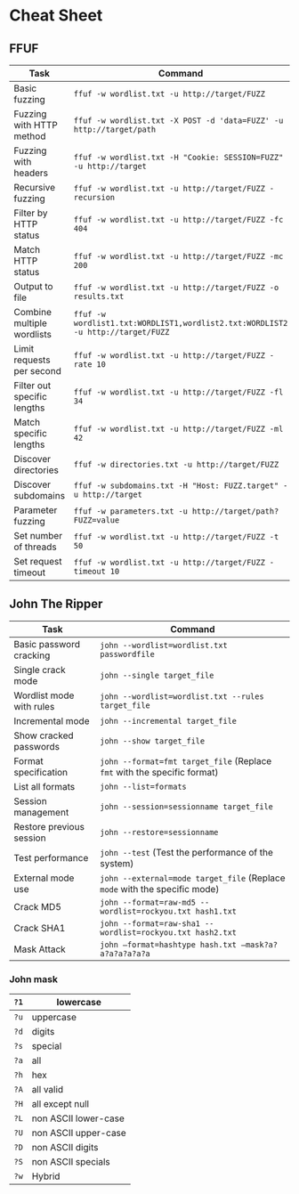 # Cheat Sheet

## FFUF

| **Task**                    | **Command**                                                                     |
| --------------------------- | ------------------------------------------------------------------------------- |
| Basic fuzzing               | `ffuf -w wordlist.txt -u http://target/FUZZ`                                    |
| Fuzzing with HTTP method    | `ffuf -w wordlist.txt -X POST -d 'data=FUZZ' -u http://target/path`             |
| Fuzzing with headers        | `ffuf -w wordlist.txt -H "Cookie: SESSION=FUZZ" -u http://target`               |
| Recursive fuzzing           | `ffuf -w wordlist.txt -u http://target/FUZZ -recursion`                         |
| Filter by HTTP status       | `ffuf -w wordlist.txt -u http://target/FUZZ -fc 404`                            |
| Match HTTP status           | `ffuf -w wordlist.txt -u http://target/FUZZ -mc 200`                            |
| Output to file              | `ffuf -w wordlist.txt -u http://target/FUZZ -o results.txt`                     |
| Combine multiple wordlists  | `ffuf -w wordlist1.txt:WORDLIST1,wordlist2.txt:WORDLIST2 -u http://target/FUZZ` |
| Limit requests per second   | `ffuf -w wordlist.txt -u http://target/FUZZ -rate 10`                           |
| Filter out specific lengths | `ffuf -w wordlist.txt -u http://target/FUZZ -fl 34`                             |
| Match specific lengths      | `ffuf -w wordlist.txt -u http://target/FUZZ -ml 42`                             |
| Discover directories        | `ffuf -w directories.txt -u http://target/FUZZ`                                 |
| Discover subdomains         | `ffuf -w subdomains.txt -H "Host: FUZZ.target" -u http://target`                |
| Parameter fuzzing           | `ffuf -w parameters.txt -u http://target/path?FUZZ=value`                       |
| Set number of threads       | `ffuf -w wordlist.txt -u http://target/FUZZ -t 50`                              |
| Set request timeout         | `ffuf -w wordlist.txt -u http://target/FUZZ -timeout 10`                        |
## John The Ripper

| Task                     | Command                                                                    |
| ------------------------ | -------------------------------------------------------------------------- |
| Basic password cracking  | `john --wordlist=wordlist.txt passwordfile`                                |
| Single crack mode        | `john --single target_file`                                                |
| Wordlist mode with rules | `john --wordlist=wordlist.txt --rules target_file`                         |
| Incremental mode         | `john --incremental target_file`                                           |
| Show cracked passwords   | `john --show target_file`                                                  |
| Format specification     | `john --format=fmt target_file` (Replace `fmt` with the specific format)   |
| List all formats         | `john --list=formats`                                                      |
| Session management       | `john --session=sessionname target_file`                                   |
| Restore previous session | `john --restore=sessionname`                                               |
| Test performance         | `john --test` (Test the performance of the system)                         |
| External mode use        | `john --external=mode target_file` (Replace `mode` with the specific mode) |
| Crack MD5                | `john --format=raw-md5 --wordlist=rockyou.txt hash1.txt`                   |
| Crack SHA1               | `john --format=raw-sha1 --wordlist=rockyou.txt hash2.txt`                  |
| Mask Attack              | `john –format=hashtype hash.txt –mask?a?a?a?a?a?a?a`                       |
### John mask

| `?1` | lowercase            |
| ---- | -------------------- |
| `?u` | uppercase            |
| `?d` | digits               |
| `?s` | special              |
| `?a` | all                  |
| `?h` | hex                  |
| `?A` | all valid            |
| `?H` | all except null      |
| `?L` | non ASCII lower-case |
| `?U` | non ASCII upper-case |
| `?D` | non ASCII digits     |
| `?S` | non ASCII specials   |
| `?w` | Hybrid               |
